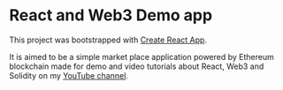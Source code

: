 # React and Web3 Demo app

This project was bootstrapped with [Create React App](https://github.com/facebook/create-react-app).

It is aimed to be a simple market place application powered by Ethereum blockchain made for demo and video tutorials about React, Web3 and Solidity on my [YouTube channel](https://www.youtube.com/channel/UC91Dik_GqQhj-4ga6YS2n6A).

